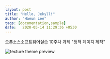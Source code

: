 ```yaml
---
layout: post
title: "Hello, Jekyll!"
author: "Haeun Lee"
tags: [documentation,sample]
date:   2020-05-14 11:29:36 +0530
---
```


오픈소스소프트웨어실습 10주차 과제 "정적 페이지 제작"

![texture theme preview](https://images.unsplash.com/photo-1500322969630-a26ab6eb64cc?ixlib=rb-1.2.1&ixid=eyJhcHBfaWQiOjEyMDd9&w=1000&q=80)
